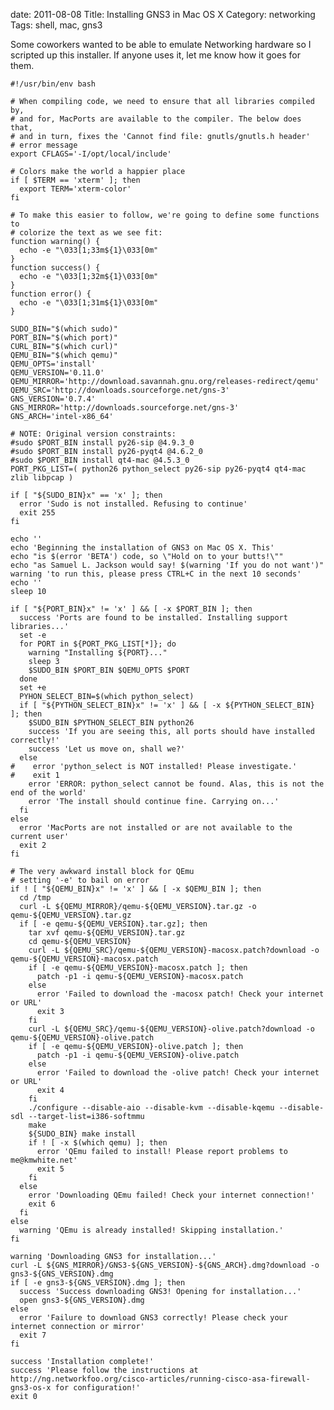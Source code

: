 date: 2011-08-08
Title: Installing GNS3 in Mac OS X
Category: networking
Tags: shell, mac, gns3

Some coworkers wanted to be able to emulate Networking hardware so I scripted up this installer. If anyone uses it, let me know how it goes for them.

	#!/usr/bin/env bash
	
	# When compiling code, we need to ensure that all libraries compiled by,
	# and for, MacPorts are available to the compiler. The below does that,
	# and in turn, fixes the 'Cannot find file: gnutls/gnutls.h header'
	# error message
	export CFLAGS='-I/opt/local/include'
	
	# Colors make the world a happier place
	if [ $TERM == 'xterm' ]; then
	  export TERM='xterm-color'
	fi
	
	# To make this easier to follow, we're going to define some functions to
	# colorize the text as we see fit:
	function warning() {
	  echo -e "\033[1;33m${1}\033[0m"
	}
	function success() {
	  echo -e "\033[1;32m${1}\033[0m"
	}
	function error() {
	  echo -e "\033[1;31m${1}\033[0m"
	} 
	
	SUDO_BIN="$(which sudo)"
	PORT_BIN="$(which port)"
	CURL_BIN="$(which curl)"
	QEMU_BIN="$(which qemu)"
	QEMU_OPTS='install'
	QEMU_VERSION='0.11.0'
	QEMU_MIRROR='http://download.savannah.gnu.org/releases-redirect/qemu'
	QEMU_SRC='http://downloads.sourceforge.net/gns-3'
	GNS_VERSION='0.7.4'
	GNS_MIRROR='http://downloads.sourceforge.net/gns-3'
	GNS_ARCH='intel-x86_64'
	
	# NOTE: Original version constraints:
	#sudo $PORT_BIN install py26-sip @4.9.3_0
	#sudo $PORT_BIN install py26-pyqt4 @4.6.2_0
	#sudo $PORT_BIN install qt4-mac @4.5.3_0
	PORT_PKG_LIST=( python26 python_select py26-sip py26-pyqt4 qt4-mac zlib libpcap )
	
	if [ "${SUDO_BIN}x" == 'x' ]; then
	  error 'Sudo is not installed. Refusing to continue'
	  exit 255
	fi
	
	echo ''
	echo 'Beginning the installation of GNS3 on Mac OS X. This'
	echo "is $(error 'BETA') code, so \"Hold on to your butts!\""
	echo "as Samuel L. Jackson would say! $(warning 'If you do not want')"
	warning 'to run this, please press CTRL+C in the next 10 seconds'
	echo ''
	sleep 10
	
	if [ "${PORT_BIN}x" != 'x' ] && [ -x $PORT_BIN ]; then
	  success 'Ports are found to be installed. Installing support libraries...'
	  set -e
	  for PORT in ${PORT_PKG_LIST[*]}; do
	    warning "Installing ${PORT}..."
	    sleep 3
	    $SUDO_BIN $PORT_BIN $QEMU_OPTS $PORT
	  done
	  set +e
	  PYHON_SELECT_BIN=$(which python_select)
	  if [ "${PYTHON_SELECT_BIN}x" != 'x' ] && [ -x ${PYTHON_SELECT_BIN} ]; then
	    $SUDO_BIN $PYTHON_SELECT_BIN python26
	    success 'If you are seeing this, all ports should have installed correctly!'
	    success 'Let us move on, shall we?'
	  else
	#    error 'python_select is NOT installed! Please investigate.'
	#    exit 1
	    error 'ERROR: python_select cannot be found. Alas, this is not the end of the world'
	    error 'The install should continue fine. Carrying on...'
	  fi
	else
	  error 'MacPorts are not installed or are not available to the current user'
	  exit 2
	fi
	
	# The very awkward install block for QEmu
	# setting '-e' to bail on error
	if ! [ "${QEMU_BIN}x" != 'x' ] && [ -x $QEMU_BIN ]; then
	  cd /tmp
	  curl -L ${QEMU_MIRROR}/qemu-${QEMU_VERSION}.tar.gz -o qemu-${QEMU_VERSION}.tar.gz
	  if [ -e qemu-${QEMU_VERSION}.tar.gz]; then
	    tar xvf qemu-${QEMU_VERSION}.tar.gz
	    cd qemu-${QEMU_VERSION}
	    curl -L ${QEMU_SRC}/qemu-${QEMU_VERSION}-macosx.patch?download -o qemu-${QEMU_VERSION}-macosx.patch
	    if [ -e qemu-${QEMU_VERSION}-macosx.patch ]; then
	      patch -p1 -i qemu-${QEMU_VERSION}-macosx.patch
	    else
	      error 'Failed to download the -macosx patch! Check your internet or URL'
	      exit 3
	    fi
	    curl -L ${QEMU_SRC}/qemu-${QEMU_VERSION}-olive.patch?download -o qemu-${QEMU_VERSION}-olive.patch
	    if [ -e qemu-${QEMU_VERSION}-olive.patch ]; then
	      patch -p1 -i qemu-${QEMU_VERSION}-olive.patch
	    else
	      error 'Failed to download the -olive patch! Check your internet or URL'
	      exit 4
	    fi
	    ./configure --disable-aio --disable-kvm --disable-kqemu --disable-sdl --target-list=i386-softmmu
	    make
	    ${SUDO_BIN} make install
	    if ! [ -x $(which qemu) ]; then
	      error 'QEmu failed to install! Please report problems to me@kmwhite.net'
	      exit 5
	    fi
	  else
	    error 'Downloading QEmu failed! Check your internet connection!'
	    exit 6
	  fi
	else
	  warning 'QEmu is already installed! Skipping installation.'
	fi
	
	warning 'Downloading GNS3 for installation...'
	curl -L ${GNS_MIRROR}/GNS3-${GNS_VERSION}-${GNS_ARCH}.dmg?download -o gns3-${GNS_VERSION}.dmg
	if [ -e gns3-${GNS_VERSION}.dmg ]; then
	  success 'Success downloading GNS3! Opening for installation...'
	  open gns3-${GNS_VERSION}.dmg
	else
	  error 'Failure to download GNS3 correctly! Please check your internet connection or mirror'
	  exit 7
	fi
	
	success 'Installation complete!'
	success 'Please follow the instructions at http://ng.networkfoo.org/cisco-articles/running-cisco-asa-firewall-gns3-os-x for configuration!'
	exit 0

